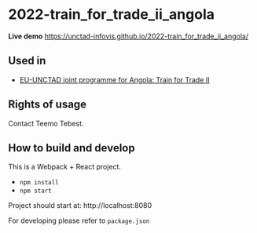 # 2022-train_for_trade_ii_angola

**Live demo** https://unctad-infovis.github.io/2022-train_for_trade_ii_angola/

## Used in

* [EU-UNCTAD joint programme for Angola: Train for Trade II](https://unctad.org/project/eu-unctad-joint-programme-angola-train-trade-ii)

## Rights of usage

Contact Teemo Tebest.

## How to build and develop

This is a Webpack + React project.

* `npm install`
* `npm start`

Project should start at: http://localhost:8080

For developing please refer to `package.json`